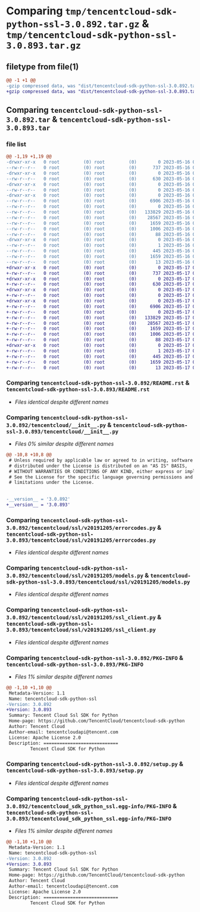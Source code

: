 # Comparing `tmp/tencentcloud-sdk-python-ssl-3.0.892.tar.gz` & `tmp/tencentcloud-sdk-python-ssl-3.0.893.tar.gz`

## filetype from file(1)

```diff
@@ -1 +1 @@
-gzip compressed data, was "dist/tencentcloud-sdk-python-ssl-3.0.892.tar", last modified: Tue May 16 00:44:55 2023, max compression
+gzip compressed data, was "dist/tencentcloud-sdk-python-ssl-3.0.893.tar", last modified: Wed May 17 03:39:31 2023, max compression
```

## Comparing `tencentcloud-sdk-python-ssl-3.0.892.tar` & `tencentcloud-sdk-python-ssl-3.0.893.tar`

### file list

```diff
@@ -1,19 +1,19 @@
-drwxr-xr-x   0 root         (0) root         (0)        0 2023-05-16 00:44:55.000000 tencentcloud-sdk-python-ssl-3.0.892/
--rw-r--r--   0 root         (0) root         (0)      737 2023-05-16 00:44:55.000000 tencentcloud-sdk-python-ssl-3.0.892/README.rst
-drwxr-xr-x   0 root         (0) root         (0)        0 2023-05-16 00:44:55.000000 tencentcloud-sdk-python-ssl-3.0.892/tencentcloud/
--rw-r--r--   0 root         (0) root         (0)      630 2023-05-16 00:44:55.000000 tencentcloud-sdk-python-ssl-3.0.892/tencentcloud/__init__.py
-drwxr-xr-x   0 root         (0) root         (0)        0 2023-05-16 00:44:55.000000 tencentcloud-sdk-python-ssl-3.0.892/tencentcloud/ssl/
--rw-r--r--   0 root         (0) root         (0)        0 2023-05-16 00:44:55.000000 tencentcloud-sdk-python-ssl-3.0.892/tencentcloud/ssl/__init__.py
-drwxr-xr-x   0 root         (0) root         (0)        0 2023-05-16 00:44:55.000000 tencentcloud-sdk-python-ssl-3.0.892/tencentcloud/ssl/v20191205/
--rw-r--r--   0 root         (0) root         (0)     6906 2023-05-16 00:44:55.000000 tencentcloud-sdk-python-ssl-3.0.892/tencentcloud/ssl/v20191205/errorcodes.py
--rw-r--r--   0 root         (0) root         (0)        0 2023-05-16 00:44:55.000000 tencentcloud-sdk-python-ssl-3.0.892/tencentcloud/ssl/v20191205/__init__.py
--rw-r--r--   0 root         (0) root         (0)   133829 2023-05-16 00:44:55.000000 tencentcloud-sdk-python-ssl-3.0.892/tencentcloud/ssl/v20191205/models.py
--rw-r--r--   0 root         (0) root         (0)    28567 2023-05-16 00:44:55.000000 tencentcloud-sdk-python-ssl-3.0.892/tencentcloud/ssl/v20191205/ssl_client.py
--rw-r--r--   0 root         (0) root         (0)     1659 2023-05-16 00:44:55.000000 tencentcloud-sdk-python-ssl-3.0.892/PKG-INFO
--rw-r--r--   0 root         (0) root         (0)     1006 2023-05-16 00:44:55.000000 tencentcloud-sdk-python-ssl-3.0.892/setup.py
--rw-r--r--   0 root         (0) root         (0)       88 2023-05-16 00:44:55.000000 tencentcloud-sdk-python-ssl-3.0.892/setup.cfg
-drwxr-xr-x   0 root         (0) root         (0)        0 2023-05-16 00:44:55.000000 tencentcloud-sdk-python-ssl-3.0.892/tencentcloud_sdk_python_ssl.egg-info/
--rw-r--r--   0 root         (0) root         (0)        1 2023-05-16 00:44:55.000000 tencentcloud-sdk-python-ssl-3.0.892/tencentcloud_sdk_python_ssl.egg-info/dependency_links.txt
--rw-r--r--   0 root         (0) root         (0)      445 2023-05-16 00:44:55.000000 tencentcloud-sdk-python-ssl-3.0.892/tencentcloud_sdk_python_ssl.egg-info/SOURCES.txt
--rw-r--r--   0 root         (0) root         (0)     1659 2023-05-16 00:44:55.000000 tencentcloud-sdk-python-ssl-3.0.892/tencentcloud_sdk_python_ssl.egg-info/PKG-INFO
--rw-r--r--   0 root         (0) root         (0)       13 2023-05-16 00:44:55.000000 tencentcloud-sdk-python-ssl-3.0.892/tencentcloud_sdk_python_ssl.egg-info/top_level.txt
+drwxr-xr-x   0 root         (0) root         (0)        0 2023-05-17 03:39:31.000000 tencentcloud-sdk-python-ssl-3.0.893/
+-rw-r--r--   0 root         (0) root         (0)      737 2023-05-17 03:39:31.000000 tencentcloud-sdk-python-ssl-3.0.893/README.rst
+drwxr-xr-x   0 root         (0) root         (0)        0 2023-05-17 03:39:31.000000 tencentcloud-sdk-python-ssl-3.0.893/tencentcloud/
+-rw-r--r--   0 root         (0) root         (0)      630 2023-05-17 03:39:31.000000 tencentcloud-sdk-python-ssl-3.0.893/tencentcloud/__init__.py
+drwxr-xr-x   0 root         (0) root         (0)        0 2023-05-17 03:39:31.000000 tencentcloud-sdk-python-ssl-3.0.893/tencentcloud/ssl/
+-rw-r--r--   0 root         (0) root         (0)        0 2023-05-17 03:39:31.000000 tencentcloud-sdk-python-ssl-3.0.893/tencentcloud/ssl/__init__.py
+drwxr-xr-x   0 root         (0) root         (0)        0 2023-05-17 03:39:31.000000 tencentcloud-sdk-python-ssl-3.0.893/tencentcloud/ssl/v20191205/
+-rw-r--r--   0 root         (0) root         (0)     6906 2023-05-17 03:39:31.000000 tencentcloud-sdk-python-ssl-3.0.893/tencentcloud/ssl/v20191205/errorcodes.py
+-rw-r--r--   0 root         (0) root         (0)        0 2023-05-17 03:39:31.000000 tencentcloud-sdk-python-ssl-3.0.893/tencentcloud/ssl/v20191205/__init__.py
+-rw-r--r--   0 root         (0) root         (0)   133829 2023-05-17 03:39:31.000000 tencentcloud-sdk-python-ssl-3.0.893/tencentcloud/ssl/v20191205/models.py
+-rw-r--r--   0 root         (0) root         (0)    28567 2023-05-17 03:39:31.000000 tencentcloud-sdk-python-ssl-3.0.893/tencentcloud/ssl/v20191205/ssl_client.py
+-rw-r--r--   0 root         (0) root         (0)     1659 2023-05-17 03:39:31.000000 tencentcloud-sdk-python-ssl-3.0.893/PKG-INFO
+-rw-r--r--   0 root         (0) root         (0)     1006 2023-05-17 03:39:31.000000 tencentcloud-sdk-python-ssl-3.0.893/setup.py
+-rw-r--r--   0 root         (0) root         (0)       88 2023-05-17 03:39:31.000000 tencentcloud-sdk-python-ssl-3.0.893/setup.cfg
+drwxr-xr-x   0 root         (0) root         (0)        0 2023-05-17 03:39:31.000000 tencentcloud-sdk-python-ssl-3.0.893/tencentcloud_sdk_python_ssl.egg-info/
+-rw-r--r--   0 root         (0) root         (0)        1 2023-05-17 03:39:31.000000 tencentcloud-sdk-python-ssl-3.0.893/tencentcloud_sdk_python_ssl.egg-info/dependency_links.txt
+-rw-r--r--   0 root         (0) root         (0)      445 2023-05-17 03:39:31.000000 tencentcloud-sdk-python-ssl-3.0.893/tencentcloud_sdk_python_ssl.egg-info/SOURCES.txt
+-rw-r--r--   0 root         (0) root         (0)     1659 2023-05-17 03:39:31.000000 tencentcloud-sdk-python-ssl-3.0.893/tencentcloud_sdk_python_ssl.egg-info/PKG-INFO
+-rw-r--r--   0 root         (0) root         (0)       13 2023-05-17 03:39:31.000000 tencentcloud-sdk-python-ssl-3.0.893/tencentcloud_sdk_python_ssl.egg-info/top_level.txt
```

### Comparing `tencentcloud-sdk-python-ssl-3.0.892/README.rst` & `tencentcloud-sdk-python-ssl-3.0.893/README.rst`

 * *Files identical despite different names*

### Comparing `tencentcloud-sdk-python-ssl-3.0.892/tencentcloud/__init__.py` & `tencentcloud-sdk-python-ssl-3.0.893/tencentcloud/__init__.py`

 * *Files 0% similar despite different names*

```diff
@@ -10,8 +10,8 @@
 # Unless required by applicable law or agreed to in writing, software
 # distributed under the License is distributed on an "AS IS" BASIS,
 # WITHOUT WARRANTIES OR CONDITIONS OF ANY KIND, either express or implied.
 # See the License for the specific language governing permissions and
 # limitations under the License.
 
 
-__version__ = '3.0.892'
+__version__ = '3.0.893'
```

### Comparing `tencentcloud-sdk-python-ssl-3.0.892/tencentcloud/ssl/v20191205/errorcodes.py` & `tencentcloud-sdk-python-ssl-3.0.893/tencentcloud/ssl/v20191205/errorcodes.py`

 * *Files identical despite different names*

### Comparing `tencentcloud-sdk-python-ssl-3.0.892/tencentcloud/ssl/v20191205/models.py` & `tencentcloud-sdk-python-ssl-3.0.893/tencentcloud/ssl/v20191205/models.py`

 * *Files identical despite different names*

### Comparing `tencentcloud-sdk-python-ssl-3.0.892/tencentcloud/ssl/v20191205/ssl_client.py` & `tencentcloud-sdk-python-ssl-3.0.893/tencentcloud/ssl/v20191205/ssl_client.py`

 * *Files identical despite different names*

### Comparing `tencentcloud-sdk-python-ssl-3.0.892/PKG-INFO` & `tencentcloud-sdk-python-ssl-3.0.893/PKG-INFO`

 * *Files 1% similar despite different names*

```diff
@@ -1,10 +1,10 @@
 Metadata-Version: 1.1
 Name: tencentcloud-sdk-python-ssl
-Version: 3.0.892
+Version: 3.0.893
 Summary: Tencent Cloud Ssl SDK for Python
 Home-page: https://github.com/TencentCloud/tencentcloud-sdk-python
 Author: Tencent Cloud
 Author-email: tencentcloudapi@tencent.com
 License: Apache License 2.0
 Description: ============================
         Tencent Cloud SDK for Python
```

### Comparing `tencentcloud-sdk-python-ssl-3.0.892/setup.py` & `tencentcloud-sdk-python-ssl-3.0.893/setup.py`

 * *Files identical despite different names*

### Comparing `tencentcloud-sdk-python-ssl-3.0.892/tencentcloud_sdk_python_ssl.egg-info/PKG-INFO` & `tencentcloud-sdk-python-ssl-3.0.893/tencentcloud_sdk_python_ssl.egg-info/PKG-INFO`

 * *Files 1% similar despite different names*

```diff
@@ -1,10 +1,10 @@
 Metadata-Version: 1.1
 Name: tencentcloud-sdk-python-ssl
-Version: 3.0.892
+Version: 3.0.893
 Summary: Tencent Cloud Ssl SDK for Python
 Home-page: https://github.com/TencentCloud/tencentcloud-sdk-python
 Author: Tencent Cloud
 Author-email: tencentcloudapi@tencent.com
 License: Apache License 2.0
 Description: ============================
         Tencent Cloud SDK for Python
```

